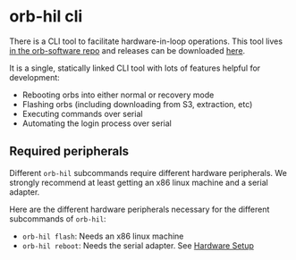 # orb-hil cli

There is a CLI tool to facilitate hardware-in-loop operations. This tool lives
[in the orb-software repo][hil code] and releases can be downloaded
[here](hil-releases). 

It is a single, statically linked CLI tool with lots of features helpful for
development:

* Rebooting orbs into either normal or recovery mode
* Flashing orbs (including downloading from S3, extraction, etc)
* Executing commands over serial
* Automating the login process over serial

## Required peripherals

Different `orb-hil` subcommands require different hardware peripherals. We strongly
recommend at least getting an x86 linux machine and a serial adapter.

Here are the different hardware peripherals necessary for the different subcommands
of `orb-hil`:

* `orb-hil flash`: Needs an x86 linux machine
* `orb-hil reboot`: Needs the serial adapter. See [Hardware Setup][setup]

[setup]: ./hardware-setup.md
[hil code]: https://github.com/worldcoin/orb-software/tree/main/hil
[hil releases]: https://github.com/worldcoin/orb-software/releases?q=hil&expanded=true
